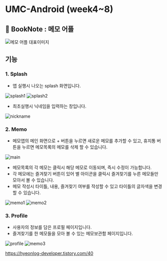 
# UMC-Android (week4~8)

## 📝 BookNote : 메모 어플
 
![메모 어플 대표이미지](https://user-images.githubusercontent.com/70602631/209498597-5a5dd885-dbdd-49d1-8c0a-33daa90fea32.jpg)

## 기능

### 1. Splash
- 앱 실행시 나오는 splash 화면입니다.

![splash1](https://user-images.githubusercontent.com/70602631/209499024-f058e519-a209-4653-bcd9-bc649b249fe7.PNG) ![splash2](https://user-images.githubusercontent.com/70602631/209499027-c98b059a-7bb9-4639-ad84-fc1259fcec65.PNG)


- 최초실행시 닉네임을 입력하는 창입니다.

![nickname](https://user-images.githubusercontent.com/70602631/209499045-52aa65cf-26a3-411a-9753-9c025125e6d0.PNG)


### 2. Memo
- 메모앱의 메인 화면으로 + 버튼을 누르면 새로운 메모를 추가할 수 있고, 휴지통 버튼을 누르면 메모목록의 메모를 삭제 할 수 있습니다.

![main](https://user-images.githubusercontent.com/70602631/209499037-b7cab8b1-3821-47d3-9bca-50f7a12cee5a.PNG)

- 메모목록의 각 메모는 클릭시 해당 메모로 이동되며, 즉시 수정이 가능합니다. 
- 각 메모에는 즐겨찾기 버튼이 있어 별 아이콘을 클릭시 즐겨찾기를 누른 메모들만 모아서 볼 수 있습니다.
- 메모 작성시 타이틀, 내용, 즐겨찾기 여부를 작성할 수 있고 타이틀의 글자색을 변경할 수 있습니다.

![memo1](https://user-images.githubusercontent.com/70602631/209499039-e7263311-e01b-4741-b439-9bcc5fbfdea6.PNG)
![memo2](https://user-images.githubusercontent.com/70602631/209499041-242c5245-0a4c-490f-9b4a-56c999319f5d.PNG)


### 3. Profile
- 사용자의 정보를 담은 프로필 페이지입니다.
- 즐겨찾기를 한 메모들을 모아 볼 수 있는 메모보관함 페이지입니다.

![profile](https://user-images.githubusercontent.com/70602631/209499048-564b777c-66a7-417a-a1f1-12a3f59f2fdb.PNG) 
![memo3](https://user-images.githubusercontent.com/70602631/209499043-edc66df0-4770-4ef4-8fe5-f1cf4ea716c2.PNG)

https://hyeonlog-developer.tistory.com/40

